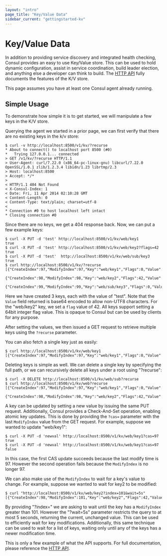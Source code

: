 ```yaml
---
layout: "intro"
page_title: "Key/Value Data"
sidebar_current: "gettingstarted-kv"
---
```


# Key/Value Data

In addition to providing service discovery and integrated health checking,
Consul provides an easy to use Key/Value store. This can be used to hold
dynamic configuration, assist in service coordination, build leader election,
and anything else a developer can think to build. The
[HTTP API](/docs/agent/http.html) fully documents the features of the K/V store.

This page assumes you have at least one Consul agent already running.

## Simple Usage

To demonstrate how simple it is to get started, we will manipulate a few keys
in the K/V store.

Querying the agent we started in a prior page, we can first verify that
there are no existing keys in the k/v store:

```
$ curl -v http://localhost:8500/v1/kv/?recurse
* About to connect() to localhost port 8500 (#0)
*   Trying 127.0.0.1... connected
> GET /v1/kv/?recurse HTTP/1.1
> User-Agent: curl/7.22.0 (x86_64-pc-linux-gnu) libcurl/7.22.0 OpenSSL/1.0.1 zlib/1.2.3.4 libidn/1.23 librtmp/2.3
> Host: localhost:8500
> Accept: */*
>
< HTTP/1.1 404 Not Found
< X-Consul-Index: 1
< Date: Fri, 11 Apr 2014 02:10:28 GMT
< Content-Length: 0
< Content-Type: text/plain; charset=utf-8
<
* Connection #0 to host localhost left intact
* Closing connection #0
```

Since there are no keys, we get a 404 response back.
Now, we can put a few example keys:

```
$ curl -X PUT -d 'test' http://localhost:8500/v1/kv/web/key1
true
$ curl -X PUT -d 'test' http://localhost:8500/v1/kv/web/key2?flags=42
true
$ curl -X PUT -d 'test'  http://localhost:8500/v1/kv/web/sub/key3
true
$ curl http://localhost:8500/v1/kv/?recurse
[{"CreateIndex":97,"ModifyIndex":97,"Key":"web/key1","Flags":0,"Value":"dGVzdA=="},
 {"CreateIndex":98,"ModifyIndex":98,"Key":"web/key2","Flags":42,"Value":"dGVzdA=="},
 {"CreateIndex":99,"ModifyIndex":99,"Key":"web/sub/key3","Flags":0,"Value":"dGVzdA=="}]
```

Here we have created 3 keys, each with the value of "test". Note that the
`Value` field returned is base64 encoded to allow non-UTF8
characters. For the "web/key2" key, we set a `flag` value of 42. All keys
support setting a 64bit integer flag value. This is opaque to Consul but can
be used by clients for any purpose.

After setting the values, we then issued a GET request to retrieve multiple
keys using the `?recurse` parameter.

You can also fetch a single key just as easily:

```
$ curl http://localhost:8500/v1/kv/web/key1
[{"CreateIndex":97,"ModifyIndex":97,"Key":"web/key1","Flags":0,"Value":"dGVzdA=="}]
```

Deleting keys is simple as well. We can delete a single key by specifying the
full path, or we can recursively delete all keys under a root using "?recurse":

```
$ curl -X DELETE http://localhost:8500/v1/kv/web/sub?recurse
$ curl http://localhost:8500/v1/kv/web?recurse
[{"CreateIndex":97,"ModifyIndex":97,"Key":"web/key1","Flags":0,"Value":"dGVzdA=="},
 {"CreateIndex":98,"ModifyIndex":98,"Key":"web/key2","Flags":42,"Value":"dGVzdA=="}]
```

A key can be updated by setting a new value by issuing the same PUT request.
Additionally, Consul provides a Check-And-Set operation, enabling atomic
key updates. This is done by providing the `?cas=` parameter with the last
`ModifyIndex` value from the GET request. For example, suppose we wanted
to update "web/key1":

```
$ curl -X PUT -d 'newval' http://localhost:8500/v1/kv/web/key1?cas=97
true
$ curl -X PUT -d 'newval' http://localhost:8500/v1/kv/web/key1?cas=97
false
```

In this case, the first CAS update succeeds because the last modify time is 97.
However the second operation fails because the `ModifyIndex` is no longer 97.

We can also make use of the `ModifyIndex` to wait for a key's value to change.
For example, suppose we wanted to wait for key2 to be modified:

```
$ curl "http://localhost:8500/v1/kv/web/key2?index=101&wait=5s"
[{"CreateIndex":98,"ModifyIndex":101,"Key":"web/key2","Flags":42,"Value":"dGVzdA=="}]
```

By providing "?index=" we are asking to wait until the key has a `ModifyIndex` greater
than 101. However the "?wait=5s" parameter restricts the query to at most 5 seconds,
returning the current, unchanged value. This can be used to efficiently wait for
key modifications. Additionally, this same technique can be used to wait for a list
of keys, waiting only until any of the keys has a newer modification time.

This is only a few example of what the API supports. For full documentation, please
reference the [HTTP API](/docs/agent/http.html).

